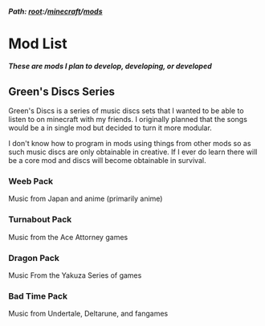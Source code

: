 ##### Path: [root](https://greenj.net):/[minecraft](https://greenj.net/minecraft)/[mods](https://greenj.net/minecraft/mods)

# Mod List

##### These are mods I plan to develop, developing, or developed

## Green's Discs Series

Green's Discs is a series of music discs sets that I wanted to be able to listen to on minecraft with my friends. I originally planned that the songs would be a in single mod but decided to turn it more modular.

I don't know how to program in mods using things from other mods so as such music discs are only obtainable in creative. If I ever do learn there will be a core mod and discs will become obtainable in survival.

### Weeb Pack

Music from Japan and anime (primarily anime)

### Turnabout Pack

Music from the Ace Attorney games

### Dragon Pack

Music From the Yakuza Series of games

### Bad Time Pack

Music from Undertale, Deltarune, and fangames

